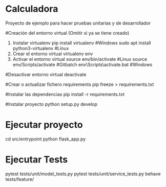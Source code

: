 # Calculadora
Proyecto de ejemplo para hacer pruebas unitarias y de desarrollador


#Creación del entorno virtual (Omitir si ya se tiene creado)

 1. Instalar virtualenv
     pip install virtualenv #Windows
     sudo apt install python3-virtualenv #Linux
 2. Crear el entorno virtual
     virtualenv env
 3. Activar el entorno virtual
     source env/bin/activate #Linux
     source env/Scripts/activate #Gitbatch
     env\Scripts\activate.bat #Windows

#Desactivar entorno virtual
 deactivate

#Crear o actualizar fichero requirements
 pip freeze > requirements.txt

#Instalar las dependencias
 pip install -r requirements.txt

#Instalar proyecto
 python setup.py develop

# Ejecutar proyecto
 cd src/entrypoint
 python flask_app.py

# Ejecutar Tests
 pytest tests/unit/model_tests.py
 pytest tests/unit/service_tests.py
 behave tests/feature/